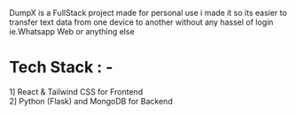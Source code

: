 DumpX is a FullStack project made for personal use i made it so its easier to transfer text data from one device to another without any hassel of login ie.Whatsapp Web or anything else 

# Tech Stack : -
1] React & Tailwind CSS for Frontend <br>
2] Python (Flask) and MongoDB for Backend
